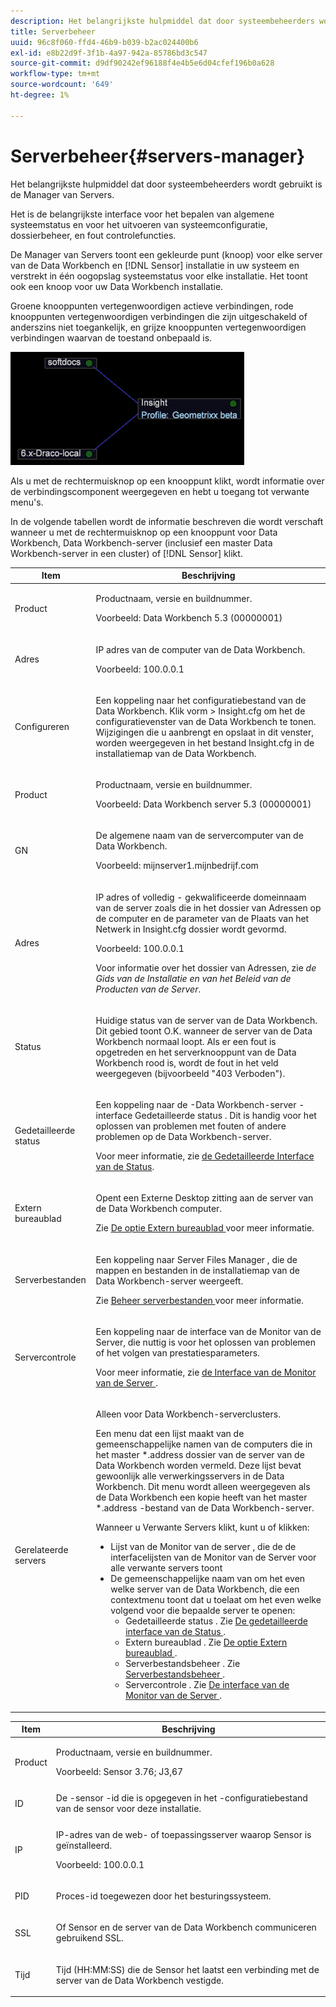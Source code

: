 ```yaml
---
description: Het belangrijkste hulpmiddel dat door systeembeheerders wordt gebruikt is de Manager van Servers.
title: Serverbeheer
uuid: 96c8f060-ffd4-46b9-b039-b2ac024400b6
exl-id: e8b22d9f-3f1b-4a97-942a-85786bd3c547
source-git-commit: d9df90242ef96188f4e4b5e6d04cfef196b0a628
workflow-type: tm+mt
source-wordcount: '649'
ht-degree: 1%

---
```


# Serverbeheer{#servers-manager}

Het belangrijkste hulpmiddel dat door systeembeheerders wordt gebruikt is de Manager van Servers.

Het is de belangrijkste interface voor het bepalen van algemene systeemstatus en voor het uitvoeren van systeemconfiguratie, dossierbeheer, en fout controlefuncties.

De Manager van Servers toont een gekleurde punt (knoop) voor elke server van de Data Workbench en [!DNL Sensor] installatie in uw systeem en verstrekt in één oogopslag systeemstatus voor elke installatie. Het toont ook een knoop voor uw Data Workbench installatie.

Groene knooppunten vertegenwoordigen actieve verbindingen, rode knooppunten vertegenwoordigen verbindingen die zijn uitgeschakeld of anderszins niet toegankelijk, en grijze knooppunten vertegenwoordigen verbindingen waarvan de toestand onbepaald is.

![](assets/vis_SysStat_RedGreenDots.png)

Als u met de rechtermuisknop op een knooppunt klikt, wordt informatie over de verbindingscomponent weergegeven en hebt u toegang tot verwante menu&#39;s.

In de volgende tabellen wordt de informatie beschreven die wordt verschaft wanneer u met de rechtermuisknop op een knooppunt voor Data Workbench, Data Workbench-server (inclusief een master Data Workbench-server in een cluster) of [!DNL Sensor] klikt.

<table id="table_C459CAAB07D34144B5BFFCCC84C2BB37"> 
 <thead> 
  <tr> 
   <th colname="col1" class="entry"> Item </th> 
   <th colname="col2" class="entry"> Beschrijving </th> 
  </tr> 
 </thead>
 <tbody> 
  <tr> 
   <td colname="col1"> <p>Product </p> </td> 
   <td colname="col2"> <p>Productnaam, versie en buildnummer. </p> <p>Voorbeeld: Data Workbench 5.3 (00000001) </p> </td> 
  </tr> 
  <tr> 
   <td colname="col1"> <p>Adres </p> </td> 
   <td colname="col2"> <p>IP adres van de computer van de Data Workbench. </p> <p>Voorbeeld: 100.0.0.1 </p> </td> 
  </tr> 
  <tr> 
   <td colname="col1"> <p>Configureren </p> </td> 
   <td colname="col2"> <p>Een koppeling naar het configuratiebestand <span class="keyword"> van de Data Workbench. </span> Klik <span class="uicontrol"> vorm </span> &gt; <span class="uicontrol"> Insight.cfg </span> om het de configuratievenster van de Data Workbench te tonen. Wijzigingen die u aanbrengt en opslaat in dit venster, worden weergegeven in het bestand <span class="filepath"> Insight.cfg </span> in de installatiemap van de Data Workbench. </p> </td> 
  </tr> 
  <tr> 
   <td colname="col1"> <p>Product </p> </td> 
   <td colname="col2"> <p>Productnaam, versie en buildnummer. </p> <p>Voorbeeld: Data Workbench server 5.3 (00000001) </p> </td> 
  </tr> 
  <tr> 
   <td colname="col1"> <p>GN </p> </td> 
   <td colname="col2"> <p>De algemene naam van de servercomputer van de Data Workbench. </p> <p>Voorbeeld: <span class="filepath"> mijnserver1.mijnbedrijf.com </span> </p> </td> 
  </tr> 
  <tr> 
   <td colname="col1"> <p>Adres </p> </td> 
   <td colname="col2"> <p>IP adres of volledig - gekwalificeerde domeinnaam van de server zoals die in het dossier van Adressen op de computer en de parameter van de Plaats van het Netwerk in <span class="filepath"> Insight.cfg </span> dossier wordt gevormd. </p> <p>Voorbeeld: 100.0.0.1 </p> <p>Voor informatie over het dossier van Adressen, zie <i>de Gids van de Installatie en van het Beleid van de Producten van de Server</i>. </p> </td> 
  </tr> 
  <tr> 
   <td colname="col1"> <p>Status </p> </td> 
   <td colname="col2"> <p>Huidige status van de server van de Data Workbench. Dit gebied toont O.K. wanneer de server van de Data Workbench normaal loopt. Als er een fout is opgetreden en het serverknooppunt van de Data Workbench rood is, wordt de fout in het veld weergegeven (bijvoorbeeld "403 Verboden"). </p> </td> 
  </tr> 
  <tr> 
   <td colname="col1"> <p>Gedetailleerde status </p> </td> 
   <td colname="col2"> <p>Een koppeling naar de <span class="keyword">-Data Workbench-server </span> <span class="wintitle">-interface Gedetailleerde status </span>. Dit is handig voor het oplossen van problemen met fouten of andere problemen op de Data Workbench-server. </p> <p>Voor meer informatie, zie <a href="../../../home/c-get-started/c-admin-intrf/c-det-stat-interf.md"> de Gedetailleerde Interface van de Status</a>. </p> </td> 
  </tr> 
  <tr> 
   <td colname="col1"> <p>Extern bureaublad </p> </td> 
   <td colname="col2"> <p>Opent een <span class="wintitle"> Externe Desktop </span> zitting aan de server van de Data Workbench computer. </p> <p>Zie <a href="../../../home/c-get-started/c-admin-intrf/t-rmt-dsktp-opt.md#task-dc0bdb4630474a17af67b931bc22d9ef"> De optie Extern bureaublad </a> voor meer informatie. </p> </td> 
  </tr> 
  <tr> 
   <td colname="col1"> <p>Serverbestanden </p> </td> 
   <td colname="col2"> <p>Een koppeling naar <span class="wintitle"> Server Files Manager </span>, die de mappen en bestanden in de installatiemap van de Data Workbench-server weergeeft. </p> <p>Zie <a href="../../../home/c-get-started/c-admin-intrf/c-svr-files-mgr.md#concept-73a0808487c8424285ae7302f53bc5f4"> Beheer serverbestanden </a> voor meer informatie. </p> </td> 
  </tr> 
  <tr> 
   <td colname="col1"> <p>Servercontrole </p> </td> 
   <td colname="col2"> <p>Een koppeling naar de <span class="wintitle"> interface van de Monitor </span> van de Server, die nuttig is voor het oplossen van problemen of het volgen van prestatiesparameters. </p> <p>Voor meer informatie, zie <a href="../../../home/c-get-started/c-admin-intrf/c-svr-mtr-intfc.md#concept-3bea7441de20409585e63060d5489f45"> de Interface van de Monitor van de Server </a>. </p> </td> 
  </tr> 
  <tr> 
   <td colname="col1"> <p>Gerelateerde servers </p> </td> 
   <td colname="col2"> <p>Alleen voor Data Workbench-serverclusters. </p> <p>Een menu dat een lijst maakt van de gemeenschappelijke namen van de computers die in het master *.address </span> dossier van de server van de Data Workbench <span class="filepath"> worden vermeld. Deze lijst bevat gewoonlijk alle verwerkingsservers <span class="keyword"> in de Data Workbench. </span> Dit menu wordt alleen weergegeven als de Data Workbench een kopie heeft van het master *.address </span>-bestand van de Data Workbench-server.<span class="filepath"> </span></span></p> <p>Wanneer u <span class="uicontrol"> Verwante Servers </span> klikt, kunt u of klikken: 
     <ul id="ul_3B28B8579B1945FD80669EDFDFDA84A6"> 
      <li id="li_90094B46CB304C179136BB75FF0D6DBD"> <span class="uicontrol"> Lijst van de Monitor van de server  </span>, die de de  <span class="wintitle"> interfacelijsten van de Monitor van de  </span> Server voor alle verwante servers toont </li> 
      <li id="li_CD6FF5BB52874ABCB536C2DE2376587A">De gemeenschappelijke naam van om het even welke server van de Data Workbench, die een contextmenu toont dat u toelaat om het even welke volgend voor die bepaalde server te openen: 
       <ul id="ul_928510D1DE68471583F2EE7547AEB824"> 
        <li id="li_8399338137354A59B9B4D24AF7EEE868"> <span class="uicontrol"> Gedetailleerde status  </span>. Zie <a href="../../../home/c-get-started/c-admin-intrf/c-det-stat-interf.md"> De gedetailleerde interface van de Status </a>. </li> 
        <li id="li_0FE569C56B3F4583BC1F3DF3B4F55765"> <span class="uicontrol"> Extern bureaublad  </span>. Zie <a href="../../../home/c-get-started/c-admin-intrf/t-rmt-dsktp-opt.md#task-dc0bdb4630474a17af67b931bc22d9ef"> De optie Extern bureaublad </a>. </li> 
        <li id="li_2B6F8419CB5945C9B411F6A7C2C859FF"> <span class="uicontrol"> Serverbestandsbeheer  </span>. Zie <a href="../../../home/c-get-started/c-admin-intrf/c-svr-files-mgr.md#concept-73a0808487c8424285ae7302f53bc5f4"> Serverbestandsbeheer </a>. </li> 
        <li id="li_F22F974EB4DE4F0F93623AE98C7DCEBC"> <span class="uicontrol"> Servercontrole  </span>. Zie <a href="../../../home/c-get-started/c-admin-intrf/c-svr-mtr-intfc.md#concept-3bea7441de20409585e63060d5489f45"> De interface van de Monitor van de Server </a>. </li> 
       </ul> </li> 
     </ul> </p> </td> 
  </tr> 
 </tbody> 
</table>

<table id="table_5BFA0AFE2D9A4337BF04343879DAD03B"> 
 <thead> 
  <tr> 
   <th colname="col1" class="entry"> Item </th> 
   <th colname="col2" class="entry"> Beschrijving </th> 
  </tr> 
 </thead>
 <tbody> 
  <tr> 
   <td colname="col1"> <p>Product </p> </td> 
   <td colname="col2"> <p>Productnaam, versie en buildnummer. </p> <p>Voorbeeld: Sensor 3.76; J3,67 </p> </td> 
  </tr> 
  <tr> 
   <td colname="col1"> <p>ID </p> </td> 
   <td colname="col2"> De <span class="wintitle">-sensor </span>-id die is opgegeven in het <span class="wintitle">-configuratiebestand </span> van de sensor voor deze installatie. </td> 
  </tr> 
  <tr> 
   <td colname="col1"> <p>IP </p> </td> 
   <td colname="col2"> <p>IP-adres van de web- of toepassingsserver waarop <span class="wintitle"> Sensor </span> is geïnstalleerd. </p> <p>Voorbeeld: 100.0.0.1 </p> </td> 
  </tr> 
  <tr> 
   <td colname="col1"> <p>PID </p> </td> 
   <td colname="col2"> <p>Proces-id toegewezen door het besturingssysteem. </p> </td> 
  </tr> 
  <tr> 
   <td colname="col1"> <p>SSL </p> </td> 
   <td colname="col2"> <p>Of <span class="wintitle"> Sensor </span> en de server van de Data Workbench communiceren gebruikend SSL. </p> </td> 
  </tr> 
  <tr> 
   <td colname="col1"> <p>Tijd </p> </td> 
   <td colname="col2"> <p>Tijd (HH:MM:SS) die de <span class="wintitle"> Sensor </span> het laatst een verbinding met de server van de Data Workbench vestigde. </p> </td> 
  </tr> 
 </tbody> 
</table>
